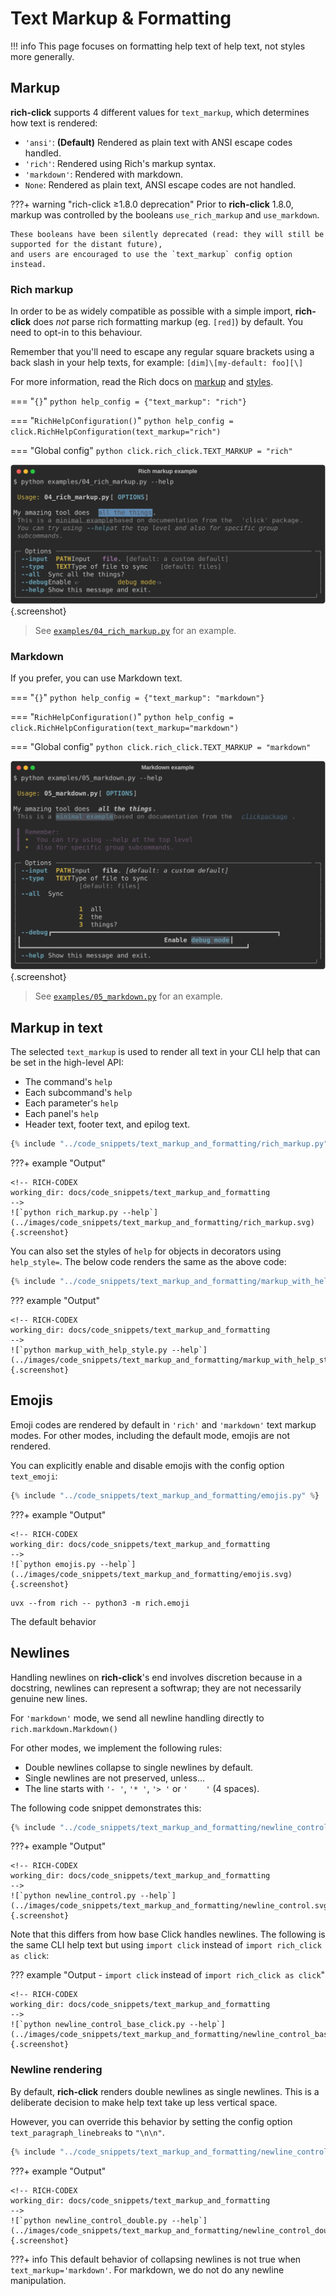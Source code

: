 # Text Markup & Formatting

!!! info
    This page focuses on formatting help text of help text, not styles more generally.

## Markup

**rich-click** supports 4 different values for `text_markup`, which determines how text is rendered:

- `'ansi'`: **(Default)** Rendered as plain text with ANSI escape codes handled.
- `'rich'`: Rendered using Rich's markup syntax.
- `'markdown'`: Rendered with markdown.
- `None`: Rendered as plain text, ANSI escape codes are not handled.

???+ warning "rich-click ≥1.8.0 deprecation"
    Prior to **rich-click** 1.8.0, markup was controlled by the booleans `use_rich_markup` and `use_markdown`.

    These booleans have been silently deprecated (read: they will still be supported for the distant future),
    and users are encouraged to use the `text_markup` config option instead.

### Rich markup

In order to be as widely compatible as possible with a simple import,
**rich-click** does _not_ parse rich formatting markup (eg. `[red]`) by default.
You need to opt-in to this behaviour.

Remember that you'll need to escape any regular square brackets using a back slash in your help texts,
for example: `[dim]\[my-default: foo][\]`

For more information, read the Rich docs on [markup](https://rich.readthedocs.io/en/stable/markup.html) and [styles](https://rich.readthedocs.io/en/stable/style.html).

=== "`{}`"
    ```python
    help_config = {"text_markup": "rich"}
    ```

=== "`RichHelpConfiguration()`"
    ```python
    help_config = click.RichHelpConfiguration(text_markup="rich")
    ```

=== "Global config"
    ```python
    click.rich_click.TEXT_MARKUP = "rich"
    ```

<!-- RICH-CODEX
working_dir: .
-->
![`python examples/04_rich_markup.py --help`](../images/rich_markup.svg "Rich markup example"){.screenshot}

> See [`examples/04_rich_markup.py`](https://github.com/ewels/rich-click/blob/main/examples/04_rich_markup.py) for an example.

### Markdown

If you prefer, you can use Markdown text.

=== "`{}`"
    ```python
    help_config = {"text_markup": "markdown"}
    ```

=== "`RichHelpConfiguration()`"
    ```python
    help_config = click.RichHelpConfiguration(text_markup="markdown")
    ```

=== "Global config"
    ```python
    click.rich_click.TEXT_MARKUP = "markdown"
    ```

<!-- RICH-CODEX
working_dir: .
-->
![`python examples/05_markdown.py --help`](../images/markdown.svg "Markdown example"){.screenshot}

> See [`examples/05_markdown.py`](https://github.com/ewels/rich-click/blob/main/examples/05_markdown.py) for an example.

## Markup in text

The selected `text_markup` is used to render all text in your CLI help that can be set in the high-level API:

- The command's `help`
- Each subcommand's `help`
- Each parameter's `help`
- Each panel's `help`
- Header text, footer text, and epilog text.

```python
{% include "../code_snippets/text_markup_and_formatting/rich_markup.py" %}
```

???+ example "Output"

    <!-- RICH-CODEX
    working_dir: docs/code_snippets/text_markup_and_formatting
    -->
    ![`python rich_markup.py --help`](../images/code_snippets/text_markup_and_formatting/rich_markup.svg){.screenshot}

You can also set the styles of `help` for objects in decorators using `help_style=`.
The below code renders the same as the above code:

```python
{% include "../code_snippets/text_markup_and_formatting/markup_with_help_style.py" %}
```

??? example "Output"

    <!-- RICH-CODEX
    working_dir: docs/code_snippets/text_markup_and_formatting
    -->
    ![`python markup_with_help_style.py --help`](../images/code_snippets/text_markup_and_formatting/markup_with_help_style.svg){.screenshot}

## Emojis

Emoji codes are rendered by default in `'rich'` and `'markdown'` text markup modes.
For other modes, including the default mode, emojis are not rendered.

You can explicitly enable and disable emojis with the config option `text_emoji`:

```python hl_lines="9"
{% include "../code_snippets/text_markup_and_formatting/emojis.py" %}
```

???+ example "Output"

    <!-- RICH-CODEX
    working_dir: docs/code_snippets/text_markup_and_formatting
    -->
    ![`python emojis.py --help`](../images/code_snippets/text_markup_and_formatting/emojis.svg){.screenshot}

```shell
uvx --from rich -- python3 -m rich.emoji
```

The default behavior 

## Newlines

Handling newlines on **rich-click**'s end involves discretion because in a docstring, newlines can represent a softwrap; they are not necessarily genuine new lines.

For `'markdown'` mode, we send all newline handling directly to `rich.markdown.Markdown()`

For other modes, we implement the following rules:

- Double newlines collapse to single newlines by default.
- Single newlines are not preserved, unless...
- The line starts with `'- '`, `'* '`, `'> '` or <code>'&nbsp;&nbsp;&nbsp;&nbsp;'</code> (4 spaces).

The following code snippet demonstrates this:

```python
{% include "../code_snippets/text_markup_and_formatting/newline_control.py" %}
```

???+ example "Output"

    <!-- RICH-CODEX
    working_dir: docs/code_snippets/text_markup_and_formatting
    -->
    ![`python newline_control.py --help`](../images/code_snippets/text_markup_and_formatting/newline_control.svg){.screenshot}

Note that this differs from how base Click handles newlines.
The following is the same CLI help text but using `import click` instead of `import rich_click as click`:

??? example "Output - `import click` instead of `import rich_click as click`"

    <!-- RICH-CODEX
    working_dir: docs/code_snippets/text_markup_and_formatting
    -->
    ![`python newline_control_base_click.py --help`](../images/code_snippets/text_markup_and_formatting/newline_control_base_click.svg){.screenshot}

### Newline rendering

By default, **rich-click** renders double newlines as single newlines.
This is a deliberate decision to make help text take up less vertical space.

However, you can override this behavior by setting the config option `text_paragraph_linebreaks` to `"\n\n"`.

```python hl_lines="7"
{% include "../code_snippets/text_markup_and_formatting/newline_control_double.py" %}
```

???+ example "Output"

    <!-- RICH-CODEX
    working_dir: docs/code_snippets/text_markup_and_formatting
    -->
    ![`python newline_control_double.py --help`](../images/code_snippets/text_markup_and_formatting/newline_control_double.svg){.screenshot}


???+ info
    This default behavior of collapsing newlines is not true when `text_markup='markdown'`.
    For markdown, we do not do any newline manipulation.

